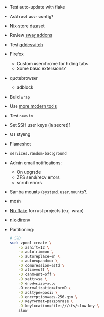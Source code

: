 - Test auto-update with flake
- Add root user config?
- Nix-store dataset
- Review [sway addons](https://github.com/swaywm/sway/wiki/Useful-add-ons-for-sway)
- Test [qddcswitch](https://codeberg.org/Okxa/qddcswitch)
- Firefox
  - Custom userchrome for hiding tabs
  - Some basic extensions?
- quotebrowser
  - adblock
- Build `wrap`
- Use [more modern tools](https://github.com/ibraheemdev/modern-unix)
- Test `neovim`
- Set SSH user keys (in secret)?
- QT styling
- Flameshot
- `services.random-background`
- Admin email notifications:
  - On upgrade
  - ZFS send/recv errors
  - scrub errors
- Samba mounts (`systemd.user.mounts`?)
- mosh

- [Nix flake](https://hoverbear.org/blog/a-flake-for-your-crate/) for rust projects (e.g. wrap)
- [nix-direnv](https://github.com/nix-community/nix-direnv)
- Partitioning:
  ```sh
  # SSD
  sudo zpool create \
      -o ashift=12 \
      -o autotrim=on \
      -o autoreplace=on \
      -o autoexpand=on \
      -O compression=zstd \
      -O atime=off \
      -O canmount=off \
      -O xattr=sa \
      -O dnodesize=auto
      -O normalization=formD \
      -O acltype=posix \
      -O encryption=aes-256-gcm \
      -O keyformat=passphrase \
      -O keylocation=file:///zfs/slow.key \
      slow
  ```
